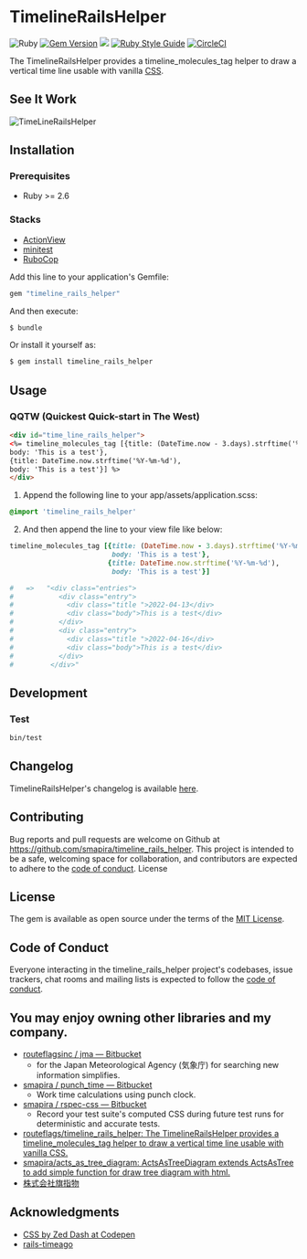 # TimelineRailsHelper

![Ruby](https://img.shields.io/badge/Ruby-CC342D?style=for-the-badge&logo=ruby&logoColor=white) 
[![Gem Version](https://badge.fury.io/rb/timeline_rails_helper.svg)](https://badge.fury.io/rb/timeline_rails_helper) 
![](https://ruby-gem-downloads-badge.herokuapp.com/timeline_rails_helper) 
[![Ruby Style Guide](https://img.shields.io/badge/code_style-rubocop-brightgreen.svg)](https://github.com/rubocop-hq/rubocop)
[![CircleCI](https://circleci.com/gh/routeflags/timeline_rails_helper/tree/main.svg?style=svg)](https://circleci.com/gh/routeflags/timeline_rails_helper/tree/main)

The TimelineRailsHelper provides a timeline_molecules_tag helper to draw a vertical time line usable with vanilla [CSS](https://codepen.io/z-/pen/bwPBjY).

## See It Work

![TimeLineRailsHelper](https://user-images.githubusercontent.com/25024587/164968884-08021513-386d-42ee-a1df-2e748426f102.gif)

## Installation

### Prerequisites
- Ruby >= 2.6

### Stacks
- [ActionView](https://api.rubyonrails.org/classes/ActionView.html)
- [minitest](https://github.com/seattlerb/minitest)
- [RuboCop](https://github.com/rubocop/rubocop)

Add this line to your application's Gemfile:

```ruby
gem "timeline_rails_helper"
```

And then execute:
```bash
$ bundle
```

Or install it yourself as:
```bash
$ gem install timeline_rails_helper
```

## Usage

### QQTW (Quickest Quick-start in The West)
```html
<div id="time_line_rails_helper">
<%= timeline_molecules_tag [{title: (DateTime.now - 3.days).strftime('%Y-%m-%d'),
body: 'This is a test'},
{title: DateTime.now.strftime('%Y-%m-%d'),
body: 'This is a test'}] %>
</div>
```

1. Append the following line to your app/assets/application.scss:
```css
@import 'timeline_rails_helper'
```

2. And then append the line to your view file like below:
```ruby
timeline_molecules_tag [{title: (DateTime.now - 3.days).strftime('%Y-%m-%d'),
                         body: 'This is a test'},
                        {title: DateTime.now.strftime('%Y-%m-%d'),
                         body: 'This is a test'}]

#   =>   "<div class="entries">
#           <div class="entry">
#             <div class="title ">2022-04-13</div>
#             <div class="body">This is a test</div>
#           </div>
#           <div class="entry">
#             <div class="title ">2022-04-16</div>
#             <div class="body">This is a test</div>
#           </div>
#         </div>"
```

## Development

### Test

```bash
bin/test
```

## Changelog

TimelineRailsHelper's changelog is available [here](https://github.com/smapira/timeline_rails_helper/blob/main/CHANGELOG.md).

## Contributing

Bug reports and pull requests are welcome on Github at https://github.com/smapira/timeline_rails_helper. This project is intended to be a safe, welcoming space for collaboration, and contributors are expected to adhere to the [code of conduct](https://github.com/smapira/timeline_rails_helper/src/main/CODE_OF_CONDUCT.md).
License

## License

The gem is available as open source under the terms of the [MIT License](https://opensource.org/licenses/MIT).

## Code of Conduct

Everyone interacting in the timeline_rails_helper project's codebases, issue trackers, chat rooms and mailing lists is expected to follow the [code of conduct](https://github.com/smapira/timeline_rails_helper/blob/main/CODE_OF_CONDUCT.md).

## You may enjoy owning other libraries and my company.

* [routeflagsinc / jma — Bitbucket](https://bitbucket.org/routeflagsinc/jma/src/main/)
    - for the Japan Meteorological Agency (気象庁) for searching new information simplifies.
* [smapira / punch_time — Bitbucket](https://bitbucket.org/smapira/punch_time/src/master/)
    - Work time calculations using punch clock.
* [smapira / rspec-css — Bitbucket](https://bitbucket.org/smapira/rspec-css/src/master/)
    - Record your test suite's computed CSS during future test runs for deterministic and accurate tests.
* [routeflags/timeline_rails_helper: The TimelineRailsHelper provides a timeline_molecules_tag helper to draw a vertical time line usable with vanilla CSS.](https://github.com/routeflags/timeline_rails_helper)
* [smapira/acts_as_tree_diagram: ActsAsTreeDiagram extends ActsAsTree to add simple function for draw tree diagram with html.](https://github.com/smapira/acts_as_tree_diagram)
* [株式会社旗指物](https://blog.routeflags.com/)

## Acknowledgments
- [CSS by Zed Dash at Codepen](https://codepen.io/z-/pen/bwPBjY)
- [rails-timeago](https://github.com/jgraichen/rails-timeago) 
